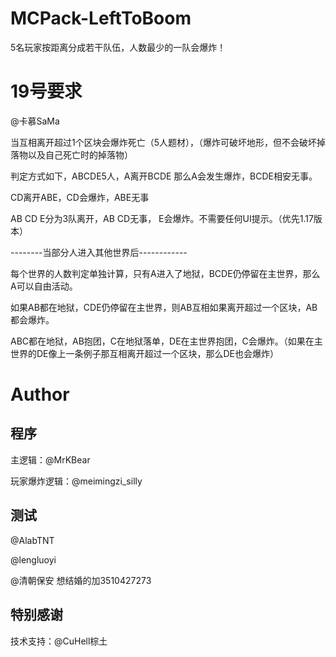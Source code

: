 # MCPack-LeftToBoom

5名玩家按距离分成若干队伍，人数最少的一队会爆炸！

# 19号要求

@卡慕SaMa

当互相离开超过1个区块会爆炸死亡（5人题材），（爆炸可破坏地形，但不会破坏掉落物以及自己死亡时的掉落物）

判定方式如下，ABCDE5人，A离开BCDE  那么A会发生爆炸，BCDE相安无事。

CD离开ABE，CD会爆炸，ABE无事

AB CD E分为3队离开，AB CD无事， E会爆炸。不需要任何UI提示。（优先1.17版本）

--------当部分人进入其他世界后------------

每个世界的人数判定单独计算，只有A进入了地狱，BCDE仍停留在主世界，那么A可以自由活动。

如果AB都在地狱，CDE仍停留在主世界，则AB互相如果离开超过一个区块，AB都会爆炸。

ABC都在地狱，AB抱团，C在地狱落单，DE在主世界抱团，C会爆炸。（如果在主世界的DE像上一条例子那互相离开超过一个区块，那么DE也会爆炸）

# Author

## 程序

主逻辑：@MrKBear

玩家爆炸逻辑：@meimingzi_silly

## 测试

@AlabTNT

@lengluoyi

@清朝保安 想结婚的加3510427273

## 特别感谢

技术支持：@CuHell棕土
